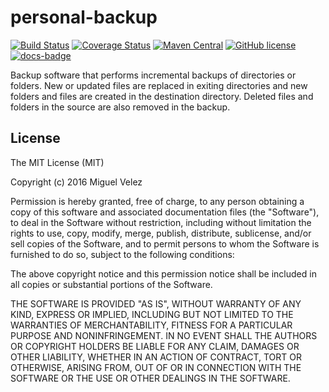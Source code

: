 personal-backup
===============

[![Build Status](https://travis-ci.org/mijecu25/personal-backup.svg?branch=develop)](https://travis-ci.org/mijecu25/personal-backup)
[![Coverage Status](https://coveralls.io/repos/github/mijecu25/personal-backup/badge.svg?branch=develop)](https://coveralls.io/github/mijecu25/personal-backup?branch=develop)
[![Maven Central](https://maven-badges.herokuapp.com/maven-central/com.mijecu25/personal-backup/badge.svg)](https://search.maven.org/#search%7Cga%7C1%7Ca%3A%22personal-backup%22)
[![GitHub license](https://img.shields.io/badge/license-MIT-blue.svg)](https://raw.githubusercontent.com/mijecu25/personal-backup/develop/LICENSE)
[![docs-badge](https://img.shields.io/badge/API-docs-blue.svg)](http://mijecu25.com/software/personalbackup/0.0.1/apidocs/index.html)


Backup software that performs incremental backups of directories or folders. New or updated files are replaced in exiting directories and new folders and files are created in the destination directory. Deleted files and folders in the source are also removed in the backup.

## License

The MIT License (MIT)

Copyright (c) 2016 Miguel Velez

Permission is hereby granted, free of charge, to any person obtaining a copy
of this software and associated documentation files (the "Software"), to deal
in the Software without restriction, including without limitation the rights
to use, copy, modify, merge, publish, distribute, sublicense, and/or sell
copies of the Software, and to permit persons to whom the Software is
furnished to do so, subject to the following conditions:

The above copyright notice and this permission notice shall be included in all
copies or substantial portions of the Software.

THE SOFTWARE IS PROVIDED "AS IS", WITHOUT WARRANTY OF ANY KIND, EXPRESS OR
IMPLIED, INCLUDING BUT NOT LIMITED TO THE WARRANTIES OF MERCHANTABILITY,
FITNESS FOR A PARTICULAR PURPOSE AND NONINFRINGEMENT. IN NO EVENT SHALL THE
AUTHORS OR COPYRIGHT HOLDERS BE LIABLE FOR ANY CLAIM, DAMAGES OR OTHER
LIABILITY, WHETHER IN AN ACTION OF CONTRACT, TORT OR OTHERWISE, ARISING FROM,
OUT OF OR IN CONNECTION WITH THE SOFTWARE OR THE USE OR OTHER DEALINGS IN THE
SOFTWARE.
